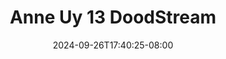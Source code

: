 --- 
title: "Anne Uy 13  DoodStream"
description: "download   Anne Uy 13  DoodStream instagram full  "
date: 2024-09-26T17:40:25-08:00
file_code: "7cbsk6877zpd"
draft: false
cover: "4tzw5dt46egxh0jh.jpg"
tags: ["Anne", "DoodStream", "bokep-indo", "bokep-viral", "bokep-ig"]
length: 22
fld_id: "1483151"
foldername: "Anne uy"
categories: ["Anne uy"]
views: 0
---